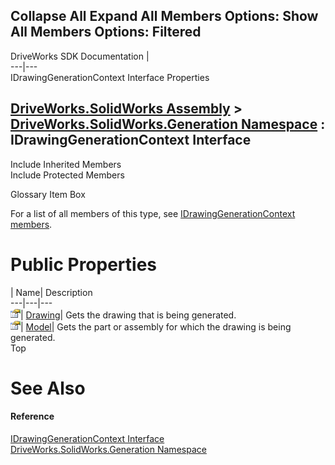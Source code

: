 Collapse All Expand All Members Options: Show All  Members Options: Filtered   
---  
DriveWorks SDK Documentation  |   
---|---  
IDrawingGenerationContext Interface Properties   
  
[DriveWorks.SolidWorks Assembly](topic13342.md) > [DriveWorks.SolidWorks.Generation Namespace](topic15094.md) : IDrawingGenerationContext Interface  
---  
  
Include Inherited Members    
Include Protected Members    


Glossary Item Box

For a list of all members of this type, see [IDrawingGenerationContext members](topic15136.md).

# Public Properties

| Name| Description  
---|---|---  
![ Property](dotnetimages/Property.gif)| [Drawing](topic15140.md)| Gets the drawing that is being generated.   
![ Property](dotnetimages/Property.gif)| [Model](topic15141.md)| Gets the part or assembly for which the drawing is being generated.   
Top

# See Also

#### Reference

[IDrawingGenerationContext Interface](topic15135.md)   
[DriveWorks.SolidWorks.Generation Namespace](topic15094.md)


